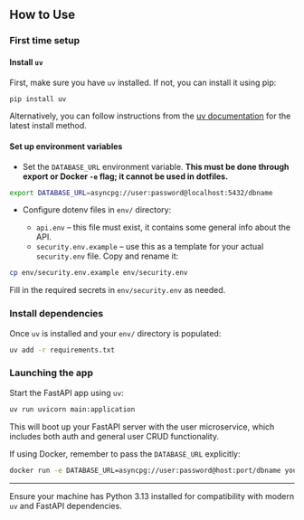 ## How to Use

### First time setup

#### Install `uv`

First, make sure you have `uv` installed. If not, you can install it using pip:

```bash
pip install uv
```

Alternatively, you can follow instructions from the [uv documentation](https://github.com/astral-sh/uv) for the latest install method.

#### Set up environment variables

* Set the `DATABASE_URL` environment variable. **This must be done through export or Docker `-e` flag; it cannot be used in dotfiles.**

```bash
export DATABASE_URL=asyncpg://user:password@localhost:5432/dbname
```

* Configure dotenv files in `env/` directory:

  * `api.env` – this file must exist, it contains some general info about the API.
  * `security.env.example` – use this as a template for your actual `security.env` file. Copy and rename it:

```bash
cp env/security.env.example env/security.env
```

Fill in the required secrets in `env/security.env` as needed.

### Install dependencies

Once `uv` is installed and your `env/` directory is populated:

```bash
uv add -r requirements.txt
```

### Launching the app

Start the FastAPI app using `uv`:

```bash
uv run uvicorn main:application
```

This will boot up your FastAPI server with the user microservice, which includes both auth and general user CRUD functionality.

If using Docker, remember to pass the `DATABASE_URL` explicitly:

```bash
docker run -e DATABASE_URL=asyncpg://user:password@host:port/dbname your_image_name
```

---

Ensure your machine has Python 3.13 installed for compatibility with modern `uv` and FastAPI dependencies.
